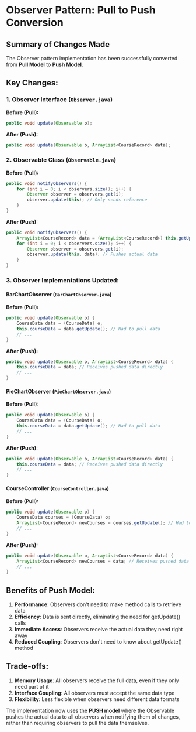 # Observer Pattern: Pull to Push Conversion

## Summary of Changes Made

The Observer pattern implementation has been successfully converted from **Pull Model** to **Push Model**.

## Key Changes:

### 1. Observer Interface (`Observer.java`)
**Before (Pull):**
```java
public void update(Observable o);
```

**After (Push):**
```java
public void update(Observable o, ArrayList<CourseRecord> data);
```

### 2. Observable Class (`Observable.java`)
**Before (Pull):**
```java
public void notifyObservers() {
    for (int i = 0; i < observers.size(); i++) {
        Observer observer = observers.get(i);
        observer.update(this); // Only sends reference
    }
}
```

**After (Push):**
```java
public void notifyObservers() {
    ArrayList<CourseRecord> data = (ArrayList<CourseRecord>) this.getUpdate();
    for (int i = 0; i < observers.size(); i++) {
        Observer observer = observers.get(i);
        observer.update(this, data); // Pushes actual data
    }
}
```

### 3. Observer Implementations Updated:

#### BarChartObserver (`BarChartObserver.java`)
**Before (Pull):**
```java
public void update(Observable o) {
    CourseData data = (CourseData) o;
    this.courseData = data.getUpdate(); // Had to pull data
    // ...
}
```

**After (Push):**
```java
public void update(Observable o, ArrayList<CourseRecord> data) {
    this.courseData = data; // Receives pushed data directly
    // ...
}
```

#### PieChartObserver (`PieChartObserver.java`)
**Before (Pull):**
```java
public void update(Observable o) {
    CourseData data = (CourseData) o;
    this.courseData = data.getUpdate(); // Had to pull data
    // ...
}
```

**After (Push):**
```java
public void update(Observable o, ArrayList<CourseRecord> data) {
    this.courseData = data; // Receives pushed data directly
    // ...
}
```

#### CourseController (`CourseController.java`)
**Before (Pull):**
```java
public void update(Observable o) {
    CourseData courses = (CourseData) o;
    ArrayList<CourseRecord> newCourses = courses.getUpdate(); // Had to pull data
    // ...
}
```

**After (Push):**
```java
public void update(Observable o, ArrayList<CourseRecord> data) {
    ArrayList<CourseRecord> newCourses = data; // Receives pushed data directly
    // ...
}
```

## Benefits of Push Model:

1. **Performance**: Observers don't need to make method calls to retrieve data
2. **Efficiency**: Data is sent directly, eliminating the need for getUpdate() calls
3. **Immediate Access**: Observers receive the actual data they need right away
4. **Reduced Coupling**: Observers don't need to know about getUpdate() method

## Trade-offs:

1. **Memory Usage**: All observers receive the full data, even if they only need part of it
2. **Interface Coupling**: All observers must accept the same data type
3. **Flexibility**: Less flexible when observers need different data formats

The implementation now uses the **PUSH model** where the Observable pushes the actual data to all observers when notifying them of changes, rather than requiring observers to pull the data themselves.
